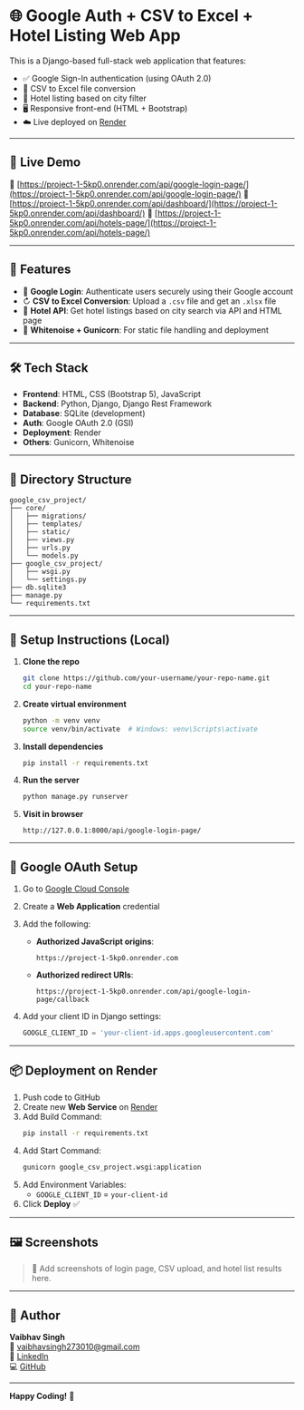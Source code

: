 # 🌐 Google Auth + CSV to Excel + Hotel Listing Web App

This is a Django-based full-stack web application that features:

- ✅ Google Sign-In authentication (using OAuth 2.0)
- 📁 CSV to Excel file conversion
- 🏨 Hotel listing based on city filter
- 🖥️ Responsive front-end (HTML + Bootstrap)
- ☁️ Live deployed on [Render](https://project-1-5kp0.onrender.com/)

---

## 🚀 Live Demo

🔗 [https://project-1-5kp0.onrender.com/api/google-login-page/](https://project-1-5kp0.onrender.com/api/google-login-page/)
🔗 [https://project-1-5kp0.onrender.com/api/dashboard/](https://project-1-5kp0.onrender.com/api/dashboard/)
🔗 [https://project-1-5kp0.onrender.com/api/hotels-page/](https://project-1-5kp0.onrender.com/api/hotels-page/)

---

## 🔑 Features

- 🔐 **Google Login**: Authenticate users securely using their Google account
- ↻ **CSV to Excel Conversion**: Upload a `.csv` file and get an `.xlsx` file
- 📍 **Hotel API**: Get hotel listings based on city search via API and HTML page
- 🩼 **Whitenoise + Gunicorn**: For static file handling and deployment

---

## 🛠️ Tech Stack

- **Frontend**: HTML, CSS (Bootstrap 5), JavaScript
- **Backend**: Python, Django, Django Rest Framework
- **Database**: SQLite (development)
- **Auth**: Google OAuth 2.0 (GSI)
- **Deployment**: Render
- **Others**: Gunicorn, Whitenoise

---

## 📂 Directory Structure

```
google_csv_project/
├── core/
│   ├── migrations/
│   ├── templates/
│   ├── static/
│   ├── views.py
│   ├── urls.py
│   └── models.py
├── google_csv_project/
│   ├── wsgi.py
│   └── settings.py
├── db.sqlite3
├── manage.py
└── requirements.txt
```

---

## 🔧 Setup Instructions (Local)

1. **Clone the repo**
   ```bash
   git clone https://github.com/your-username/your-repo-name.git
   cd your-repo-name
   ```

2. **Create virtual environment**
   ```bash
   python -m venv venv
   source venv/bin/activate  # Windows: venv\Scripts\activate
   ```

3. **Install dependencies**
   ```bash
   pip install -r requirements.txt
   ```

4. **Run the server**
   ```bash
   python manage.py runserver
   ```

5. **Visit in browser**
   ```
   http://127.0.0.1:8000/api/google-login-page/
   ```

---

## 🔐 Google OAuth Setup

1. Go to [Google Cloud Console](https://console.cloud.google.com/)
2. Create a **Web Application** credential
3. Add the following:
   - **Authorized JavaScript origins**:
     ```
     https://project-1-5kp0.onrender.com
     ```
   - **Authorized redirect URIs**:
     ```
     https://project-1-5kp0.onrender.com/api/google-login-page/callback
     ```

4. Add your client ID in Django settings:
   ```python
   GOOGLE_CLIENT_ID = 'your-client-id.apps.googleusercontent.com'
   ```

---

## 📦 Deployment on Render

1. Push code to GitHub
2. Create new **Web Service** on [Render](https://render.com/)
3. Add Build Command:
   ```bash
   pip install -r requirements.txt
   ```
4. Add Start Command:
   ```bash
   gunicorn google_csv_project.wsgi:application
   ```
5. Add Environment Variables:
   - `GOOGLE_CLIENT_ID` = `your-client-id`
6. Click **Deploy** ✅

---

## 🖼️ Screenshots

> 📌 Add screenshots of login page, CSV upload, and hotel list results here.

---

## 👤 Author

**Vaibhav Singh**  
📧 [vaibhavsingh273010@gmail.com](mailto:vaibhavsingh273010@gmail.com)  
🔗 [LinkedIn](https://www.linkedin.com/in/vaibhav-singh-2a5991229/)  
💻 [GitHub](https://github.com/vaibhav-singh05)

---


**Happy Coding!** 🚀
